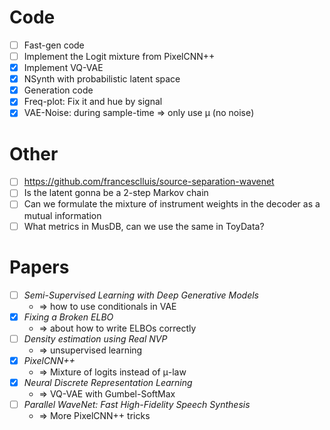 # Code

- [ ] Fast-gen code
- [ ] Implement the Logit mixture from PixelCNN++
- [x] Implement VQ-VAE
- [x] NSynth with probabilistic latent space
- [x] Generation code
- [x] Freq-plot: Fix it and hue by signal
- [x] VAE-Noise: during sample-time ⇒ only use μ (no noise)

# Other

- [ ] https://github.com/francesclluis/source-separation-wavenet 
- [ ] Is the latent gonna be a 2-step Markov chain
- [ ] Can we formulate the mixture of instrument weights in the decoder as a
    mutual information
- [ ] What metrics in MusDB, can we use the same in ToyData?

# Papers

- [ ] _Semi-Supervised Learning with Deep Generative Models_
    - ⇒ how to use conditionals in VAE 
- [x] _Fixing a Broken ELBO_
    - ⇒ about how to write ELBOs correctly
- [ ] _Density estimation using Real NVP_
    - ⇒ unsupervised learning
- [x] _PixelCNN++_
    - ⇒ Mixture of logits instead of μ-law
- [x] _Neural Discrete Representation Learning_
    - ⇒ VQ-VAE with Gumbel-SoftMax
- [ ] _Parallel WaveNet: Fast High-Fidelity Speech Synthesis_
    - ⇒ More PixelCNN++ tricks
 
